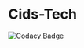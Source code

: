 # Cids-Tech

[![Codacy Badge](https://api.codacy.com/project/badge/Grade/0234a7aa32024bc8bc6a8225c1ff63e4)](https://app.codacy.com/gh/Cidscapital/Cids-Tech?utm_source=github.com&utm_medium=referral&utm_content=Cidscapital/Cids-Tech&utm_campaign=Badge_Grade)